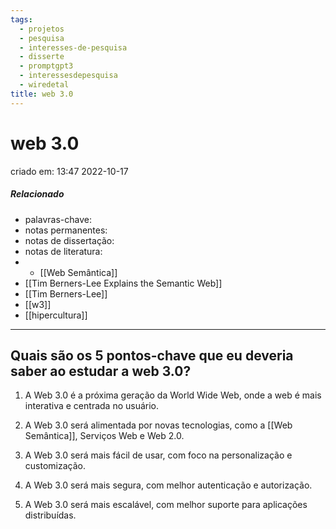 ```yaml
---
tags:
  - projetos
  - pesquisa
  - interesses-de-pesquisa
  - disserte
  - promptgpt3
  - interessesdepesquisa
  - wiredetal
title: web 3.0
---
```

# web 3.0
criado em: 13:47 2022-10-17

##### Relacionado
- palavras-chave: 
- notas permanentes: 
- notas de dissertação:
- notas de literatura: 
- - [[Web Semântica]]
- [[Tim Berners-Lee Explains the Semantic Web]]
- [[Tim Berners-Lee]]
- [[w3]]
- [[hipercultura]]

---
## Quais são os 5 pontos-chave que eu deveria saber ao estudar a web 3.0?

1. A Web 3.0 é a próxima geração da World Wide Web, onde a web é mais interativa e centrada no usuário.

2. A Web 3.0 será alimentada por novas tecnologias, como a [[Web Semântica]], Serviços Web e Web 2.0.

3. A Web 3.0 será mais fácil de usar, com foco na personalização e customização.

4. A Web 3.0 será mais segura, com melhor autenticação e autorização.

5. A Web 3.0 será mais escalável, com melhor suporte para aplicações distribuídas.

